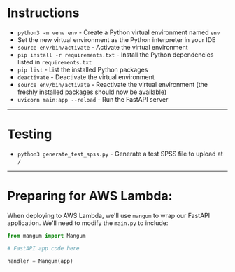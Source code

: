
# Instructions

- `python3 -m venv env` - Create a Python virtual environment named `env`
- Set the new virtual environment as the Python interpreter in your IDE
- `source env/bin/activate` - Activate the virtual environment
- `pip install -r requirements.txt` - Install the Python dependencies listed in `requirements.txt`
- `pip list` - List the installed Python packages
- `deactivate` - Deactivate the virtual environment
- `source env/bin/activate` - Reactivate the virtual environment (the freshly installed packages should now be available)
- `uvicorn main:app --reload` - Run the FastAPI server

---

# Testing

- `python3 generate_test_spss.py` - Generate a test SPSS file to upload at `/`

---

# Preparing for AWS Lambda:
When deploying to AWS Lambda, we'll use `mangum` to wrap our FastAPI application. We'll need to modify the `main.py` to include:

```python
from mangum import Mangum

# FastAPI app code here

handler = Mangum(app)
```